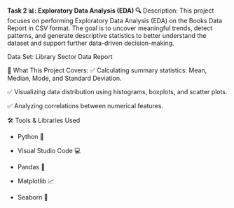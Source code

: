 **Task 2 📊: Exploratory Data Analysis (EDA) 🔍**
Description:
This project focuses on performing Exploratory Data Analysis (EDA) on the Books Data Report in CSV format.
The goal is to uncover meaningful trends, detect patterns, and generate descriptive statistics to better understand the dataset and support further data-driven decision-making.

Data Set: Library Sector Data Report

🚀 What This Project Covers:
✅ Calculating summary statistics: Mean, Median, Mode, and Standard Deviation.

✅ Visualizing data distribution using histograms, boxplots, and scatter plots.

✅ Analyzing correlations between numerical features.

🛠 Tools & Libraries Used
- Python 🐍

- Visual Studio Code 💻

- Pandas 🐼

- Matplotlib 📈

- Seaborn 🎨
